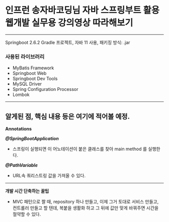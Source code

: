 # 인프런 송자바코딩님 자바 스프링부트 활용 웹개발 실무용 강의영상 따라해보기

---

Springboot 2.6.2 Gradle 프로젝트, 자바 11 사용, 패키징 방식: .jar

### 사용된 라이브러리
- MyBatis Framework
- Springboot Web
- Springboot Dev Tools
- MySQL Driver
- Spring Configuration Processor
- Lombok

---
## 알게된 점, 핵심 내용 등은 여기에 적어볼 예정.

**Annotations**

***@SpringBootApplication***
- 스프링이 실행되면 이 어노테이션이 붙은 클래스를 찾아 main method 를 실행한다.

***@PathVariable***
- URL속 쿼리스트링 값을 가져올 수 있다.

---

**개발 시간 단축하는 꿀팁**

- MVC 패턴으로 짤 때, repository 하나 만들고, 이제 그거 토대로 서비스 만들고, 컨트롤러 만들고 할 텐데, 복붙을 생활화 하고 그 뒤에 값만 맞게 바꿔주면 시간을 절약할 수 있다.

